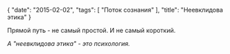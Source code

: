 {
   "date": "2015-02-02",
   "tags": [
      "Поток сознания"
   ],
   "title": "Неевклидова этика"
}

Прямой путь - не самый простой. И не самый короткий.

_А "неевклидова этика" - это психология._
